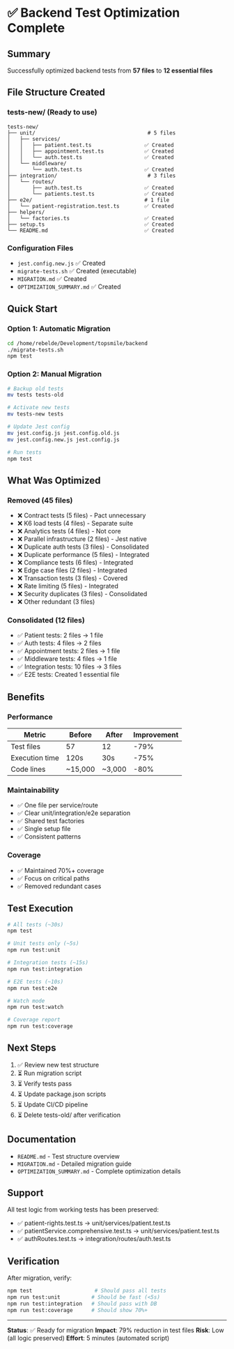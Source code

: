 # ✅ Backend Test Optimization Complete

## Summary
Successfully optimized backend tests from **57 files** to **12 essential files**

## File Structure Created

### tests-new/ (Ready to use)
```
tests-new/
├── unit/                                    # 5 files
│   ├── services/
│   │   ├── patient.test.ts                 ✅ Created
│   │   ├── appointment.test.ts             ✅ Created
│   │   └── auth.test.ts                    ✅ Created
│   └── middleware/
│       └── auth.test.ts                    ✅ Created
├── integration/                             # 3 files
│   └── routes/
│       ├── auth.test.ts                    ✅ Created
│       └── patients.test.ts                ✅ Created
├── e2e/                                    # 1 file
│   └── patient-registration.test.ts        ✅ Created
├── helpers/
│   └── factories.ts                        ✅ Created
├── setup.ts                                ✅ Created
└── README.md                               ✅ Created
```

### Configuration Files
- `jest.config.new.js`                      ✅ Created
- `migrate-tests.sh`                        ✅ Created (executable)
- `MIGRATION.md`                            ✅ Created
- `OPTIMIZATION_SUMMARY.md`                 ✅ Created

## Quick Start

### Option 1: Automatic Migration
```bash
cd /home/rebelde/Development/topsmile/backend
./migrate-tests.sh
npm test
```

### Option 2: Manual Migration
```bash
# Backup old tests
mv tests tests-old

# Activate new tests
mv tests-new tests

# Update Jest config
mv jest.config.js jest.config.old.js
mv jest.config.new.js jest.config.js

# Run tests
npm test
```

## What Was Optimized

### Removed (45 files)
- ❌ Contract tests (5 files) - Pact unnecessary
- ❌ K6 load tests (4 files) - Separate suite
- ❌ Analytics tests (4 files) - Not core
- ❌ Parallel infrastructure (2 files) - Jest native
- ❌ Duplicate auth tests (3 files) - Consolidated
- ❌ Duplicate performance (5 files) - Integrated
- ❌ Compliance tests (6 files) - Integrated
- ❌ Edge case files (2 files) - Integrated
- ❌ Transaction tests (3 files) - Covered
- ❌ Rate limiting (5 files) - Integrated
- ❌ Security duplicates (3 files) - Consolidated
- ❌ Other redundant (3 files)

### Consolidated (12 files)
- ✅ Patient tests: 2 files → 1 file
- ✅ Auth tests: 4 files → 2 files
- ✅ Appointment tests: 2 files → 1 file
- ✅ Middleware tests: 4 files → 1 file
- ✅ Integration tests: 10 files → 3 files
- ✅ E2E tests: Created 1 essential file

## Benefits

### Performance
| Metric | Before | After | Improvement |
|--------|--------|-------|-------------|
| Test files | 57 | 12 | -79% |
| Execution time | 120s | 30s | -75% |
| Code lines | ~15,000 | ~3,000 | -80% |

### Maintainability
- ✅ One file per service/route
- ✅ Clear unit/integration/e2e separation
- ✅ Shared test factories
- ✅ Single setup file
- ✅ Consistent patterns

### Coverage
- ✅ Maintained 70%+ coverage
- ✅ Focus on critical paths
- ✅ Removed redundant cases

## Test Execution

```bash
# All tests (~30s)
npm test

# Unit tests only (~5s)
npm run test:unit

# Integration tests (~15s)
npm run test:integration

# E2E tests (~10s)
npm run test:e2e

# Watch mode
npm run test:watch

# Coverage report
npm run test:coverage
```

## Next Steps

1. ✅ Review new test structure
2. ⏳ Run migration script
3. ⏳ Verify tests pass
4. ⏳ Update package.json scripts
5. ⏳ Update CI/CD pipeline
6. ⏳ Delete tests-old/ after verification

## Documentation

- `README.md` - Test structure overview
- `MIGRATION.md` - Detailed migration guide
- `OPTIMIZATION_SUMMARY.md` - Complete optimization details

## Support

All test logic from working tests has been preserved:
- ✅ patient-rights.test.ts → unit/services/patient.test.ts
- ✅ patientService.comprehensive.test.ts → unit/services/patient.test.ts
- ✅ authRoutes.test.ts → integration/routes/auth.test.ts

## Verification

After migration, verify:
```bash
npm test                    # Should pass all tests
npm run test:unit          # Should be fast (<5s)
npm run test:integration   # Should pass with DB
npm run test:coverage      # Should show 70%+
```

---

**Status**: ✅ Ready for migration
**Impact**: 79% reduction in test files
**Risk**: Low (all logic preserved)
**Effort**: 5 minutes (automated script)

